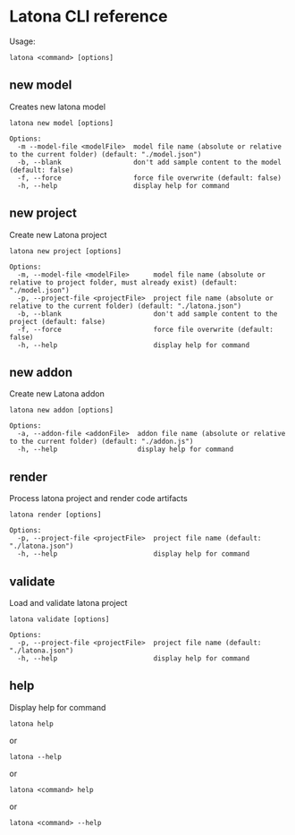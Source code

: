 # Latona CLI reference

Usage:

```
latona <command> [options]
```

## new model

Creates new latona model

```
latona new model [options]

Options:
  -m --model-file <modelFile>  model file name (absolute or relative to the current folder) (default: "./model.json")
  -b, --blank                  don't add sample content to the model (default: false)
  -f, --force                  force file overwrite (default: false)
  -h, --help                   display help for command
```

## new project

Create new Latona project

```
latona new project [options]

Options:
  -m, --model-file <modelFile>      model file name (absolute or relative to project folder, must already exist) (default: "./model.json")
  -p, --project-file <projectFile>  project file name (absolute or relative to the current folder) (default: "./latona.json")
  -b, --blank                       don't add sample content to the project (default: false)
  -f, --force                       force file overwrite (default: false)
  -h, --help                        display help for command
```

## new addon

Create new Latona addon

```
latona new addon [options]

Options:
  -a, --addon-file <addonFile>  addon file name (absolute or relative to the current folder) (default: "./addon.js")
  -h, --help                    display help for command
```

## render

Process latona project and render code artifacts

```
latona render [options]

Options:
  -p, --project-file <projectFile>  project file name (default: "./latona.json")
  -h, --help                        display help for command
```

## validate

Load and validate latona project

```
latona validate [options]

Options:
  -p, --project-file <projectFile>  project file name (default: "./latona.json")
  -h, --help                        display help for command
```

## help

Display help for command

```
latona help
```

or

```
latona --help
```

or

```
latona <command> help
```

or

```
latona <command> --help
```
